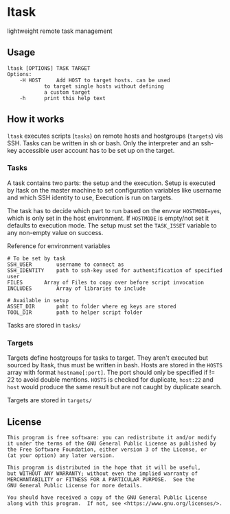 # ltask

lightweight remote task management

## Usage

    ltask [OPTIONS] TASK TARGET
    Options:
    	-H HOST		Add HOST to target hosts. can be used
    			to target single hosts without defining
    			a custom target
    	-h		print this help text

## How it works

`ltask` executes scripts (`tasks`) on remote hosts and hostgroups (`targets`) vis SSH.
Tasks can be written in sh or bash.
Only the interpreter and an ssh-key accessible user account has to be set up on the target.

### Tasks

A task contains two parts: the setup and the execution.
Setup is executed by ltask on the master machine to set configuration variables like username and which SSH identity to use,
Execution is run on targets.

The task has to decide which part to run based on the envvar `HOSTMODE=yes`, which is only set in the host environment.
If `HOSTMODE` is empty/not set it defaults to execution mode.
The setup must set the `TASK_ISSET` variable to any non-empty value on success.

Reference for environment variables

    # To be set by task
    SSH_USER		username to connect as
    SSH_IDENTITY	path to ssh-key used for authentification of specified user
    FILES		Array of Files to copy over before script invocation
    INCLUDES		Array of libraries to include
    
    # Available in setup
    ASSET_DIR		paht to folder where eg keys are stored
    TOOL_DIR		path to helper script folder

Tasks are stored in `tasks/`

### Targets

Targets define hostgroups for tasks to target.
They aren't executed but sourced by ltask, thus must be written in bash.
Hosts are stored in the `HOSTS` array with format `hostname[:port]`.
The port should only be specified if != 22 to avoid double mentions.
`HOSTS` is checked for duplicate, `host:22` and `host` would produce the same result but are not caught by duplicate search.

Targets are stored in `targets/`

## License

    This program is free software: you can redistribute it and/or modify
    it under the terms of the GNU General Public License as published by
    the Free Software Foundation, either version 3 of the License, or
    (at your option) any later version.

    This program is distributed in the hope that it will be useful,
    but WITHOUT ANY WARRANTY; without even the implied warranty of
    MERCHANTABILITY or FITNESS FOR A PARTICULAR PURPOSE.  See the
    GNU General Public License for more details.

    You should have received a copy of the GNU General Public License
    along with this program.  If not, see <https://www.gnu.org/licenses/>.

